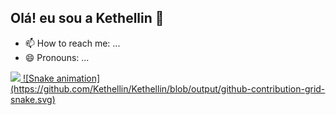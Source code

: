 ## Olá! eu sou a Kethellin 👋

- 📫 How to reach me: ...
- 😄 Pronouns: ...
<div>
  <a href="https://github.com/Kethellin">
  <img height="180px" src="https://github-readme-stats.vercel.app/api?username=Kethellin&show_icons=true&theme=radical"/>
<!--   <img height="180px" src="https://github-readme-stats.vercel.app/api/top-langs/username=Kethellin&layout=compact&langs_count=7&theme=dark"/> -->
    ![Snake animation](https://github.com/Kethellin/Kethellin/blob/output/github-contribution-grid-snake.svg)
</div>

